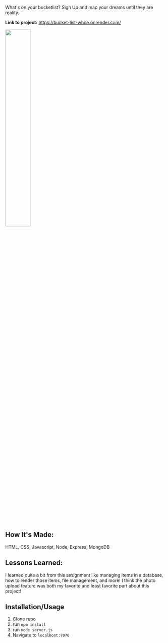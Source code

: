 What's on your bucketlist? Sign Up and map your dreams until they are reality.


**Link to project:** 
https://bucket-list-whoe.onrender.com/


<img src="https://i.imgur.com/P6I5iqs.png" height="40%" width="40%">

## How It's Made:
HTML, CSS, Javascript, Node, Express, MongoDB


## Lessons Learned:
I learned quite a bit from this assignment like managing items in a database, how to render those items, file management, and more! I think the photo upload feature was both my favorite and least favorite part about this project!


## Installation/Usage
1. Clone repo
2. run `npm install`
3. run `node server.js`
4. Navigate to `localhost:7070`
